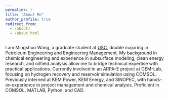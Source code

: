 ```yaml
---
permalink: /
title: "About Me"
author_profile: true
redirect_from: 
  - /about/
  - /about.html
---
```


I am Mingshuo Wang, a graduate student at [USC](https://www.usc.edu/), double majoring in Petroleum Engineering and Engineering Management. My background in chemical engineering and experience in subsurface modeling, clean energy research, and oilfield analysis allow me to bridge technical expertise with practical applications. Currently involved in an ARPA-E project at GEM-Lab, focusing on hydrogen recovery and reservoir simulation using COMSOL. Previously interned at KEM Power, KEM Energy, and SINOPEC, with hands-on experience in project management and chemical analysis. Proficient in COMSOL, MATLAB, Python, and CAD.

